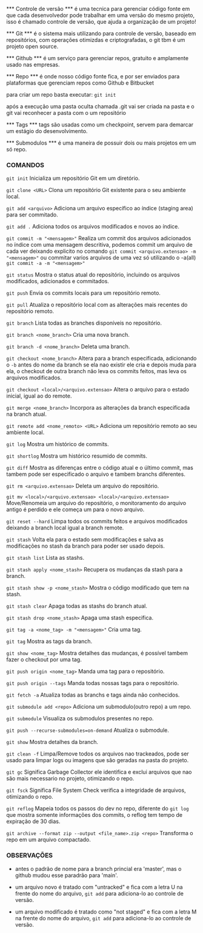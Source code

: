 *** Controle de versão ***
é uma tecnica para gerenciar código fonte em que cada desenvolvedor
pode trabalhar em uma versão do mesmo projeto, isso é chamado
controle de versão, que ajuda a organização de um projeto!

*** Git ***
é o sistema mais utilizando para controle de versão, baseado em
repositórios, com operações otimizdas e criptografadas, o git tbm é
um projeto open source.

*** Github ***
é um serviço para gerenciar repos, gratuito e amplamente usado nas
empresas.

*** Repo ***
é onde nosso código fonte fica, e por ser enviados para plataformas
que gerenciam repos como Github e Bitbucket

para criar um repo basta executar:
`git init`

após a execução uma pasta oculta chamada .git vai ser criada na
pasta e o git vai reconhecer a pasta com o um repositório

*** Tags ***
tags são usadas como um checkpoint, servem para demarcar um estágio do
desenvolvimento.

*** Submodulos ***
é uma maneira de possuir dois ou mais projetos em um só repo.


### COMANDOS

`git init`
Inicializa um repositório Git em um diretório.

`git clone <URL>`
Clona um repositório Git existente para o seu ambiente local.

`git add <arquivo>`
Adiciona um arquivo específico ao índice (staging area) para ser commitado.

`git add .`
Adiciona todos os arquivos modificados e novos ao índice.

`git commit -m "<mensagem>"`
Realiza um commit dos arquivos adicionados no índice com uma mensagem descritiva,
podemos commit um arquivo de cada ver deixando explicito no comando
`git commit <arquivo.extensao> -m "<mensagem>"`
ou commitar varios arquivos de uma vez só utilizando o -a(all)
`git commit -a -m "<mensagem>"`

`git status`
Mostra o status atual do repositório, incluindo os arquivos modificados, adicionados e commitados.

`git push`
Envia os commits locais para um repositório remoto.

`git pull`
Atualiza o repositório local com as alterações mais recentes do repositório remoto.

`git branch`
Lista todas as branches disponíveis no repositório.

`git branch <nome_branch>`
Cria uma nova branch.

`git branch -d <nome_branch>`
Deleta uma branch.

`git checkout <nome_branch>`
Altera para a branch especificada, adicionando o `-b` antes do nome da branch
se ela nao existir ele cria e depois muda para ela, o checkout de outra branch
não leva os commits feitos, mas leva os arquivos modificados.

`git checkout <local>/<arquivo.extensao>`
Altera o arquivo para o estado inicial, igual ao do remote.

`git merge <nome_branch>`
Incorpora as alterações da branch especificada na branch atual.

`git remote add <nome_remoto> <URL>`
Adiciona um repositório remoto ao seu ambiente local.

`git log`
Mostra um histórico de commits.

`git shortlog`
Mostra um histórico resumido de commits.

`git diff`
Mostra as diferenças entre o código atual e o último commit, mas tambem
pode ser especificado o arquivo e tambem branchs diferentes.

`git rm <arquivo.extensao>`
Deleta um arquivo do repositório.

`git mv <local>/<arquivo.extensao> <local>/<arquivo.extensao>`
Move/Renomeia um arquivo do repositório, o monitoramento do arquivo antigo é
perdido e ele começa um para o novo arquivo.

`git reset --hard`
Limpa todos os commits feitos e arquivos modificados deixando a branch local
igual a branch remote.

`git stash`
Volta ela para o estado sem modificações e salva as modificações no stash da branch
para poder ser usado depois.

`git stash list`
Lista as stashs.

`git stash apply <nome_stash>`
Recupera os mudanças da stash para a branch.

`git stash show -p <nome_stash>`
Mostra o código modificado que tem na stash.

`git stash clear`
Apaga todas as stashs do branch atual.

`git stash drop <nome_stash>`
Apaga uma stash especifica.

`git tag -a <nome_tag> -m "<mensagem>"`
Cria uma tag.

`git tag`
Mostra as tags da branch.

`git show <nome_tag>`
Mostra detalhes das mudanças, é possível tambem fazer o checkout por uma tag.

`git push origin <nome_tag>`
Manda uma tag para o repositório.

`git push origin --tags`
Manda todas nossas tags para o repositório.

`git fetch -a`
Atualiza todas as branchs e tags ainda não conhecidos.

`git submodule add <repo>`
Adiciona um submodulo(outro repo) a um repo.

`git submodule`
Visualiza os submodulos presentes no repo.

`git push --recurse-submodules=on-demand`
Atualiza o submodule.

`git show`
Mostra detalhes da branch.

`git clean -f`
Limpa/Remove todos os arquivos nao trackeados, pode ser usado para limpar
logs ou imagens que são geradas na pasta do projeto.

`git gc`
Significa Garbage Collector ele identifica e exclui arquivos que nao são mais
necessario no projeto, otimizando o repo.

`git fsck`
Significa File System Check verifica a integridade de arquivos,
otimizando o repo.

`git reflog`
Mapeia todos os passos do dev no repo, diferente do `git log` que mostra somente
informações dos commits, o reflog tem tempo de expiração de 30 dias.

`git archive --format zip --output <file_name>.zip <repo>`
Transforma o repo em um arquivo compactado.
### OBSERVAÇÕES

- antes o padrão de nome para a branch princial era 'master', mas o
github mudou esse paradrão para 'main'.

- um arquivo novo é tratado com "untracked" e fica com a letra U na
frente do nome do arquivo, `git add` para adiciona-lo ao controle de
versão.

- um arquivo modificado é tratado como "not staged" e fica com a letra
M na frente do nome do arquivo, `git add` para adiciona-lo ao controle de
versão.